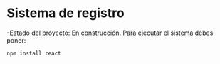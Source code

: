 <h1>Sistema de registro</h1>
-Estado del proyecto: En construcción.
Para ejecutar el sistema debes poner:

``npm install react``
